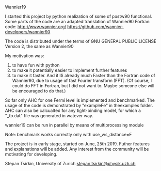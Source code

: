Wannier19

I started this project by python realization of some of postw90 functional.
Some parts of the code are an adapted translation of Wannier90 Fortran code:
http://www.wannier.org/
https://github.com/wannier-developers/wannier90

The code is distributed under the terms of  GNU GENERAL PUBLIC LICENSE  Version 2, the same as Wannier90

My motivation was:
1) to have fun with python
2) to make it potentially easier to implement further features
3) to make it faster.  And it IS already much Faster than the Fortran code of Wannier90, due to usage of fast Fourier transform (FFT). (Of course, I could do FFT in Fortran, but I did not want to. Maybe someone else will be encouraged to do that.)

So far only AHC for one Fermi level is implemented and benchmarked. 
The usage of the code  is demonstrated by "exampleFe" in theexamples folder.
AHC can also be calcualted for any tight-binding model, for which a "_tb.dat" file was generated in watever way.

wannier19 can be run in parallel by means of multiprocessing module

Note: benchmark works correctly only with use_ws_distance=F

The project is in early stage, started on June, 25th 2019. Futher features and explanations will be added.
Any interest from the community will be motivating for developing.


Stepan Tsirkin, 
University of Zurich
stepan.tsirkin@physik.uzh.ch
